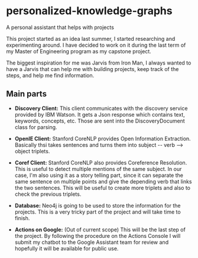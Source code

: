# personalized-knowledge-graphs

A personal assistant that helps with projects

This project started as an idea last summer, I started researching and experimenting around. I have decided to work on it during the last term of my Master of Engineering program as my capstone project.

The biggest inspiration for me was Jarvis from Iron Man, I always wanted to have a Jarvis that can help me with building projects, keep track of the steps, and help me find information.


## Main parts
* **Discovery Client:** This client communicates with the discovery service provided by IBM Watson. It gets a Json response which contains text, keywords, concepts, etc. Those are sent into the DiscoveryDocument class for parsing.
* **OpenIE Client:** Stanford CoreNLP provides Open Information Extraction. Basically thsi takes sentences and turns them into subject -- verb --> object triplets.
* **Coref Client:** Stanford CoreNLP also provides Coreference Resolution. This is useful to detect multiple mentions of the same subject. In our case, I'm also using it as a story telling part, since it can separate the same sentence on multiple points and give the depending verb that links the two sentences. This will be useful to create more triplets and also to check the previous triplets.
* **Database:** Neo4j is going to be used to store the information for the projects. This is a very tricky part of the project and will take time to finish.

* **Actions on Google:** (Out of current scope) This will be the last step of the project. By following the procedure on the Actions Console I will submit my chatbot to the Google Assistant team for review and hopefully it will be available for public use.
